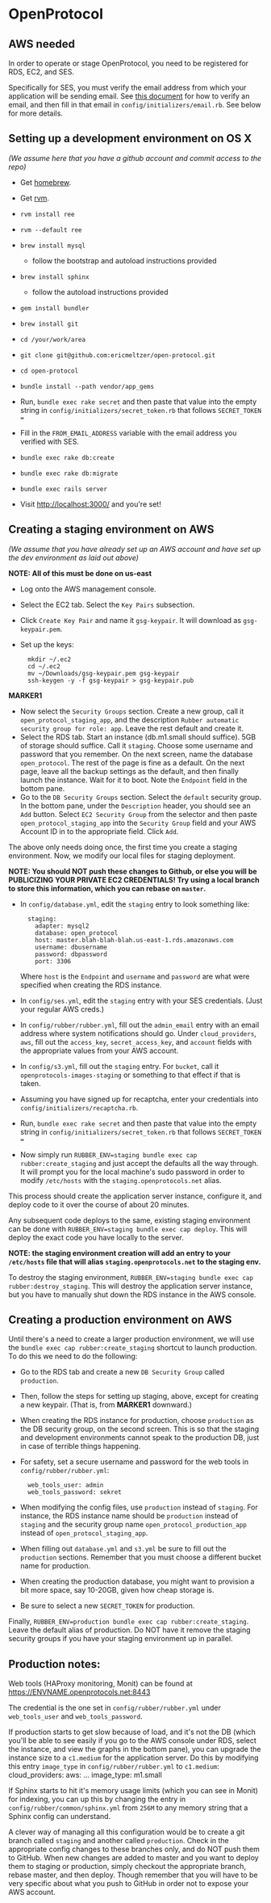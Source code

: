 # OpenProtocol
## AWS needed

In order to operate or stage OpenProtocol, you need to be registered for RDS, EC2, and SES.

Specifically for SES, you must verify the email address from which your application will be sending email. See [this document](http://docs.amazonwebservices.com/ses/latest/DeveloperGuide/index.html?InitialSetup.EmailVerification.html) for how to verify an email, and then fill in that email in `config/initializers/email.rb`. See below for more details.

##  Setting up a development environment on OS X

_(We assume here that you have a github account and commit access to the repo)_

* Get [homebrew](http://mxcl.github.com/homebrew/).
* Get [rvm](https://rvm.beginrescueend.com/).
* `rvm install ree`
* `rvm --default ree`
* `brew install mysql`
    * follow the bootstrap and autoload instructions provided
* `brew install sphinx`
    * follow the autoload instructions provided
* `gem install bundler`
* `brew install git`
* `cd /your/work/area`
* `git clone git@github.com:ericmeltzer/open-protocol.git`
* `cd open-protocol`
* `bundle install --path vendor/app_gems`
* Run, `bundle exec rake secret` and then paste that value into the empty string in `config/initializers/secret_token.rb` that follows `SECRET_TOKEN = `
* Fill in the `FROM_EMAIL_ADDRESS` variable with the email address you verified with SES.
* `bundle exec rake db:create`
* `bundle exec rake db:migrate`

* `bundle exec rails server`
* Visit [http://localhost:3000/]() and you're set!

##  Creating a staging environment on AWS

_(We assume that you have already set up an AWS account and have set up the dev environment as laid out above)_

**NOTE: All of this must be done on us-east**

* Log onto the AWS management console.
* Select the EC2 tab. Select the `Key Pairs` subsection.
* Click `Create Key Pair` and name it `gsg-keypair`. It will download as `gsg-keypair.pem`.
* Set up the keys:

        mkdir ~/.ec2
        cd ~/.ec2
        mv ~/Downloads/gsg-keypair.pem gsg-keypair
        ssh-keygen -y -f gsg-keypair > gsg-keypair.pub


**MARKER1**

* Now select the `Security Groups` section. Create a new group, call it `open_protocol_staging_app`, and the description `Rubber automatic security group for role: app`. Leave the rest default and create it.
* Select the RDS tab. Start an instance (db.m1.small should suffice). 5GB of storage should suffice. Call it `staging`. Choose some username and password that you remember. On the next screen, name the database `open_protocol`. The rest of the page is fine as a default. On the next page, leave all the backup settings as the default, and then finally launch the instance. Wait for it to boot. Note the `Endpoint` field in the bottom pane.
* Go to the `DB Security Groups` section. Select the `default` security group. In the bottom pane, under the `Description` header, you should see an `Add` button. Select `EC2 Security Group` from the selector and then paste `open_protocol_staging_app` into the `Security Group` field and your AWS Account ID in to the appropriate field. Click `Add`.

The above only needs doing once, the first time you create a staging environment. Now, we modify our local files for staging deployment.

**NOTE: You should NOT push these changes to Github, or else you will be PUBLICIZING YOUR PRIVATE EC2 CREDENTIALS! Try using a local branch to store this information, which you can rebase on `master`.**

* In `config/database.yml`, edit the `staging` entry to look something like:

        staging:
          adapter: mysql2
          database: open_protocol
          host: master.blah-blah-blah.us-east-1.rds.amazonaws.com
          username: dbusername
          password: dbpassword
          port: 3306

  Where `host` is the `Endpoint` and `username` and `password` are what were specified when creating the RDS instance.

* In `config/ses.yml`, edit the `staging` entry with your SES credentials. (Just your regular AWS creds.)
* In `config/rubber/rubber.yml`, fill out the `admin_email` entry with an email address where system notifications should go. Under `cloud_providers`, `aws`, fill out the `access_key`, `secret_access_key`, and `account` fields with the appropriate values from your AWS account.
* In `config/s3.yml`, fill out the `staging` entry. For `bucket`, call it `openprotocols-images-staging` or something to that effect if that is taken.
* Assuming you have signed up for recaptcha, enter your credentials into `config/initializers/recaptcha.rb`.
* Run, `bundle exec rake secret` and then paste that value into the empty string in `config/initializers/secret_token.rb` that follows `SECRET_TOKEN = `
* Now simply run `RUBBER_ENV=staging bundle exec cap rubber:create_staging` and just accept the defaults all the way through. It will prompt you for the local machine's sudo password in order to modify `/etc/hosts` with the `staging.openprotocols.net` alias.

This process should create the application server instance, configure it, and deploy code to it over the course of about 20 minutes.

Any subsequent code deploys to the same, existing staging environment can be done with `RUBBER_ENV=staging bundle exec cap deploy`. This will deploy the exact code you have locally to the server.

**NOTE: the staging environment creation will add an entry to your `/etc/hosts` file that will alias `staging.openprotocols.net` to the staging env.**

To destroy the staging environment, `RUBBER_ENV=staging bundle exec cap rubber:destroy_staging`. This will destroy the application server instance, but you have to manually shut down the RDS instance in the AWS console.

## Creating a production environment on AWS

Until there's a need to create a larger production environment, we will use the `bundle exec cap rubber:create_staging` shortcut to launch production. To do this we need to do the following:

* Go to the RDS tab and create a new `DB Security Group` called `production`.
* Then, follow the steps for setting up staging, above, except for creating a new keypair. (That is, from **MARKER1** downward.)
* When creating the RDS instance for production, choose `production` as the DB security group, on the second screen. This is so that the staging and development environments cannot speak to the production DB, just in case of terrible things happening.
* For safety, set a secure username and password for the web tools in `config/rubber/rubber.yml`:

        web_tools_user: admin
        web_tools_password: sekret

* When modifying the config files, use `production` instead of `staging`. For instance, the RDS instance name should be `production` instead of `staging` and the security group name `open_protocol_production_app` instead of `open_protocol_staging_app`.
* When filling out `database.yml` and `s3.yml` be sure to fill out the `production` sections. Remember that you must choose a different bucket name for production.
* When creating the production database, you might want to provision a bit more space, say 10-20GB, given how cheap storage is.
* Be sure to select a new `SECRET_TOKEN` for production.

Finally, `RUBBER_ENV=production bundle exec cap rubber:create_staging`. Leave the default alias of production. Do NOT have it remove the staging security groups if you have your staging environment up in parallel.

## Production notes:

Web tools (HAProxy monitoring, Monit) can be found at https://ENVNAME.openprotocols.net:8443

The credential is the one set in `config/rubber/rubber.yml` under `web_tools_user` and `web_tools_password`.

If production starts to get slow because of load, and it's not the DB (which you'll be able to see easily if you go to the AWS console under RDS, select the instance, and view the graphs in the bottom pane), you can upgrade the instance size to a `c1.medium` for the application server. Do this by modifying this entry `image_type` in `config/rubber/rubber.yml` to `c1.medium`:
        cloud_providers:
          aws:
          ...
            image_type: m1.small

If Sphinx starts to hit it's memory usage limits (which you can see in Monit) for indexing, you can up this by changing the entry in `config/rubber/common/sphinx.yml` from `256M` to any memory string that a Sphinx config can understand.

A clever way of managing all this configuration would be to create a git branch called `staging` and another called `production`. Check in the appropriate config changes to these branches only, and do NOT push them to GitHub. When new changes are added to master and you want to deploy them to staging or production, simply checkout the appropriate branch, rebase master, and then deploy. Though remember that you will have to be very specific about what you push to GitHub in order not to expose your AWS account.